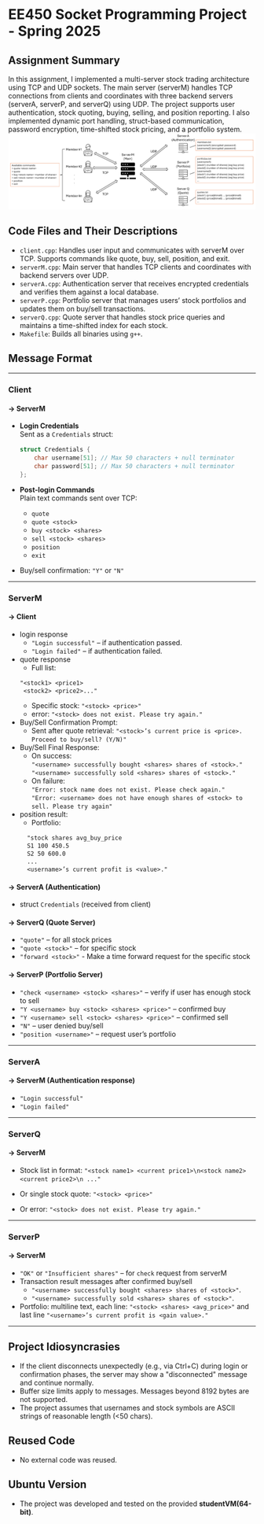 # EE450 Socket Programming Project - Spring 2025

## Assignment Summary  
In this assignment, I implemented a multi-server stock trading architecture using TCP and UDP sockets. The main server (serverM) handles TCP connections from clients and coordinates with three backend servers (serverA, serverP, and serverQ) using UDP. The project supports user authentication, stock quoting, buying, selling, and position reporting. I also implemented dynamic port handling, struct-based communication, password encryption, time-shifted stock pricing, and a portfolio system.
![alt text](image.png)



## Code Files and Their Descriptions

- `client.cpp`: Handles user input and communicates with serverM over TCP. Supports commands like quote, buy, sell, position, and exit.
- `serverM.cpp`: Main server that handles TCP clients and coordinates with backend servers over UDP.
- `serverA.cpp`: Authentication server that receives encrypted credentials and verifies them against a local database.
- `serverP.cpp`: Portfolio server that manages users’ stock portfolios and updates them on buy/sell transactions.
- `serverQ.cpp`: Quote server that handles stock price queries and maintains a time-shifted index for each stock.
- `Makefile`: Builds all binaries using `g++`.

## Message Format

---

### Client
#### → ServerM
- **Login Credentials**  
  Sent as a `Credentials` struct:
  ```cpp
  struct Credentials {
      char username[51]; // Max 50 characters + null terminator
      char password[51]; // Max 50 characters + null terminator
  };
  ```

- **Post-login Commands**  
  Plain text commands sent over TCP:
  - `quote`
  - `quote <stock>`
  - `buy <stock> <shares>`
  - `sell <stock> <shares>`
  - `position`
  - `exit`
- Buy/sell confirmation: `"Y"` or `"N"`
---

### ServerM
#### → Client
- login response
    - `"Login successful"` – if authentication passed.
    - `"Login failed"` – if authentication failed.
- quote response
    - Full list:
    ```
    "<stock1> <price1>
     <stock2> <price2>..."
    ```
    - Specific stock: `"<stock> <price>"`
    - error: `"<stock> does not exist. Please try again."`
- Buy/Sell Confirmation Prompt:
  - Sent after quote retrieval: `"<stock>’s current price is <price>. Proceed to buy/sell? (Y/N)"`
- Buy/Sell Final Response:
  - On success: <br> `"<username> successfully bought <shares> shares of <stock>."` <br>
    `"<username> successfully sold <shares> shares of <stock>."`
  - On failure: <br>
    `"Error: stock name does not exist. Please check again."` <br>
    `"Error: <username> does not have enough shares of <stock> to sell. Please try again"`
- position result:
  - Portfolio: 
  ```
    "stock shares avg_buy_price
    S1 100 450.5
    S2 50 600.0
    ...
    <username>’s current profit is <value>."
  ```

#### → ServerA (Authentication)
- struct `Credentials` (received from client)


#### → ServerQ (Quote Server)

- `"quote"` – for all stock prices  
- `"quote <stock>"` – for specific stock
- `"forward <stock>"` - Make a time forward request for the specific stock

#### → ServerP (Portfolio Server)

- `"check <username> <stock> <shares>"` – verify if user has enough stock to sell  
- `"Y <username> buy <stock> <shares> <price>"` – confirmed buy  
- `"Y <username> sell <stock> <shares> <price>"` – confirmed sell  
- `"N"` – user denied buy/sell  
- `"position <username>"` – request user’s portfolio

---

### ServerA
#### → ServerM (Authentication response)
  - `"Login successful"`  
  - `"Login failed"`
---

### ServerQ
#### → ServerM
- Stock list in format: `"<stock name1> <current price1>\n<stock name2> <current price2>\n ..."`

- Or single stock quote: `"<stock> <price>"`  
- Or error: `"<stock> does not exist. Please try again."`
---
### ServerP
#### → ServerM
  - `"OK"` or `"Insufficient shares"` – for `check` request from serverM
  - Transaction result messages after confirmed buy/sell
    -  `"<username> successfully bought <shares> shares of <stock>"`.
    - `"<username> successfully sold <shares> shares of <stock>"`.
  - Portfolio: multiline text, each line: `"<stock> <shares> <avg_price>"` and last line `"<username>’s current profit is <gain value>."`
---

## Project Idiosyncrasies

- If the client disconnects unexpectedly (e.g., via Ctrl+C) during login or confirmation phases, the server may show a "disconnected" message and continue normally.
- Buffer size limits apply to messages. Messages beyond 8192 bytes are not supported.
- The project assumes that usernames and stock symbols are ASCII strings of reasonable length (<50 chars).

## Reused Code

- No external code was reused. 

## Ubuntu Version

- The project was developed and tested on the provided **studentVM(64-bit)**.
